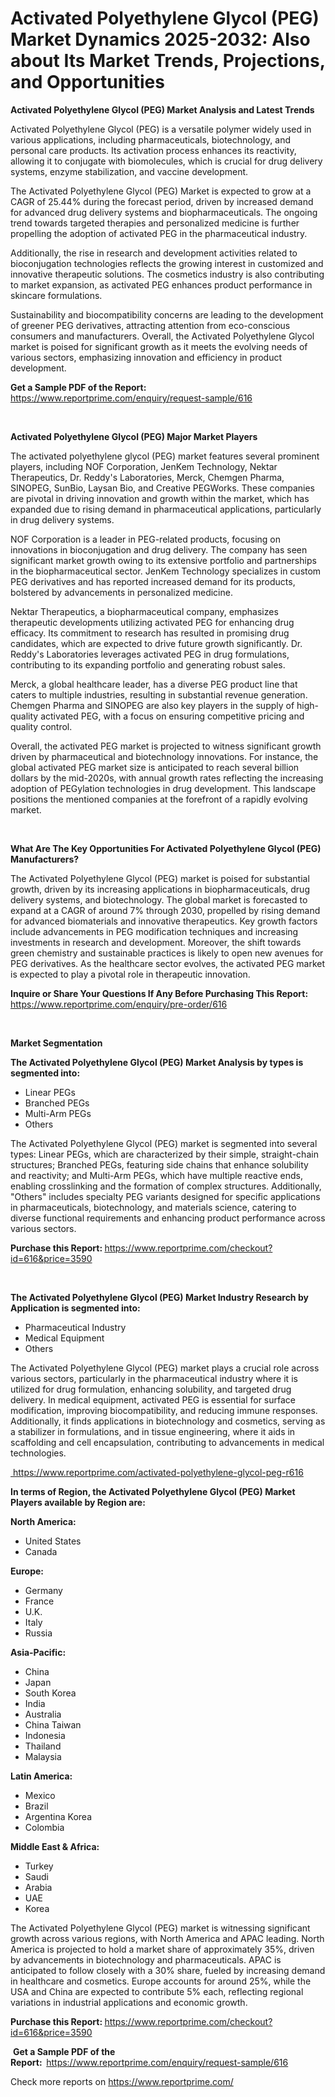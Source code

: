 <p><h1>Activated Polyethylene Glycol (PEG) Market Dynamics 2025-2032: Also about Its Market Trends, Projections, and Opportunities</h1></p><p><strong>Activated Polyethylene Glycol (PEG) Market Analysis and Latest Trends</strong></p>
<p><p>Activated Polyethylene Glycol (PEG) is a versatile polymer widely used in various applications, including pharmaceuticals, biotechnology, and personal care products. Its activation process enhances its reactivity, allowing it to conjugate with biomolecules, which is crucial for drug delivery systems, enzyme stabilization, and vaccine development. </p><p>The Activated Polyethylene Glycol (PEG) Market is expected to grow at a CAGR of 25.44% during the forecast period, driven by increased demand for advanced drug delivery systems and biopharmaceuticals. The ongoing trend towards targeted therapies and personalized medicine is further propelling the adoption of activated PEG in the pharmaceutical industry. </p><p>Additionally, the rise in research and development activities related to bioconjugation technologies reflects the growing interest in customized and innovative therapeutic solutions. The cosmetics industry is also contributing to market expansion, as activated PEG enhances product performance in skincare formulations. </p><p>Sustainability and biocompatibility concerns are leading to the development of greener PEG derivatives, attracting attention from eco-conscious consumers and manufacturers. Overall, the Activated Polyethylene Glycol market is poised for significant growth as it meets the evolving needs of various sectors, emphasizing innovation and efficiency in product development.</p></p>
<p><strong>Get a Sample PDF of the Report:&nbsp;</strong> <a href="https://www.reportprime.com/enquiry/request-sample/616?utm_campaign=3088&utm_medium=2&utm_source=Github&utm_content=ia&utm_term=18032025&utm_id=activated-polyethylene-glycol-peg">https://www.reportprime.com/enquiry/request-sample/616</a></p>
<p>&nbsp;</p>
<p><strong>Activated Polyethylene Glycol (PEG) Major Market Players</strong></p>
<p><p>The activated polyethylene glycol (PEG) market features several prominent players, including NOF Corporation, JenKem Technology, Nektar Therapeutics, Dr. Reddy's Laboratories, Merck, Chemgen Pharma, SINOPEG, SunBio, Laysan Bio, and Creative PEGWorks. These companies are pivotal in driving innovation and growth within the market, which has expanded due to rising demand in pharmaceutical applications, particularly in drug delivery systems.</p><p>NOF Corporation is a leader in PEG-related products, focusing on innovations in bioconjugation and drug delivery. The company has seen significant market growth owing to its extensive portfolio and partnerships in the biopharmaceutical sector. JenKem Technology specializes in custom PEG derivatives and has reported increased demand for its products, bolstered by advancements in personalized medicine.</p><p>Nektar Therapeutics, a biopharmaceutical company, emphasizes therapeutic developments utilizing activated PEG for enhancing drug efficacy. Its commitment to research has resulted in promising drug candidates, which are expected to drive future growth significantly. Dr. Reddy's Laboratories leverages activated PEG in drug formulations, contributing to its expanding portfolio and generating robust sales.</p><p>Merck, a global healthcare leader, has a diverse PEG product line that caters to multiple industries, resulting in substantial revenue generation. Chemgen Pharma and SINOPEG are also key players in the supply of high-quality activated PEG, with a focus on ensuring competitive pricing and quality control.</p><p>Overall, the activated PEG market is projected to witness significant growth driven by pharmaceutical and biotechnology innovations. For instance, the global activated PEG market size is anticipated to reach several billion dollars by the mid-2020s, with annual growth rates reflecting the increasing adoption of PEGylation technologies in drug development. This landscape positions the mentioned companies at the forefront of a rapidly evolving market.</p></p>
<p>&nbsp;</p>
<p><strong>What Are The Key Opportunities For Activated Polyethylene Glycol (PEG) Manufacturers?</strong></p>
<p><p>The Activated Polyethylene Glycol (PEG) market is poised for substantial growth, driven by its increasing applications in biopharmaceuticals, drug delivery systems, and biotechnology. The global market is forecasted to expand at a CAGR of around 7% through 2030, propelled by rising demand for advanced biomaterials and innovative therapeutics. Key growth factors include advancements in PEG modification techniques and increasing investments in research and development. Moreover, the shift towards green chemistry and sustainable practices is likely to open new avenues for PEG derivatives. As the healthcare sector evolves, the activated PEG market is expected to play a pivotal role in therapeutic innovation.</p></p>
<p><strong>Inquire or Share Your Questions If Any Before Purchasing This Report:</strong> <a href="https://www.reportprime.com/enquiry/pre-order/616?utm_campaign=3088&utm_medium=2&utm_source=Github&utm_content=ia&utm_term=18032025&utm_id=activated-polyethylene-glycol-peg">https://www.reportprime.com/enquiry/pre-order/616</a></p>
<p>&nbsp;</p>
<p><strong>Market Segmentation</strong></p>
<p><strong>The Activated Polyethylene Glycol (PEG) Market Analysis by types is segmented into:</strong></p>
<p><ul><li>Linear PEGs</li><li>Branched PEGs</li><li>Multi-Arm PEGs</li><li>Others</li></ul></p>
<p><p>The Activated Polyethylene Glycol (PEG) market is segmented into several types: Linear PEGs, which are characterized by their simple, straight-chain structures; Branched PEGs, featuring side chains that enhance solubility and reactivity; and Multi-Arm PEGs, which have multiple reactive ends, enabling crosslinking and the formation of complex structures. Additionally, "Others" includes specialty PEG variants designed for specific applications in pharmaceuticals, biotechnology, and materials science, catering to diverse functional requirements and enhancing product performance across various sectors.</p></p>
<p><strong>Purchase this Report:&nbsp;</strong><a href="https://www.reportprime.com/checkout?id=616&price=3590&utm_campaign=3088&utm_medium=2&utm_source=Github&utm_content=ia&utm_term=18032025&utm_id=activated-polyethylene-glycol-peg">https://www.reportprime.com/checkout?id=616&price=3590</a></p>
<p>&nbsp;</p>
<p><strong>The Activated Polyethylene Glycol (PEG) Market Industry Research by Application is segmented into:</strong></p>
<p><ul><li>Pharmaceutical Industry</li><li>Medical Equipment</li><li>Others</li></ul></p>
<p><p>The Activated Polyethylene Glycol (PEG) market plays a crucial role across various sectors, particularly in the pharmaceutical industry where it is utilized for drug formulation, enhancing solubility, and targeted drug delivery. In medical equipment, activated PEG is essential for surface modification, improving biocompatibility, and reducing immune responses. Additionally, it finds applications in biotechnology and cosmetics, serving as a stabilizer in formulations, and in tissue engineering, where it aids in scaffolding and cell encapsulation, contributing to advancements in medical technologies.</p></p>
<p><a href="https://www.reportprime.com/activated-polyethylene-glycol-peg-r616?utm_campaign=3088&utm_medium=2&utm_source=Github&utm_content=ia&utm_term=18032025&utm_id=activated-polyethylene-glycol-peg">&nbsp;https://www.reportprime.com/activated-polyethylene-glycol-peg-r616</a></p>
<p><strong>In terms of Region, the Activated Polyethylene Glycol (PEG) Market Players available by Region are:</strong></p>
<p>
    <p> <strong> North America: </strong>
        <ul>
            <li>United States</li>
            <li>Canada</li>
        </ul>
        </p> 
    <p> <strong> Europe: </strong>
        <ul>
            <li>Germany</li>
            <li>France</li>
            <li>U.K.</li>
            <li>Italy</li>
            <li>Russia</li>
        </ul>
        </p> 
    <p> <strong> Asia-Pacific: </strong>
        <ul>
            <li>China</li>
            <li>Japan</li>
            <li>South Korea</li>
            <li>India</li>
            <li>Australia</li>
            <li>China Taiwan</li>
            <li>Indonesia</li>
            <li>Thailand</li>
            <li>Malaysia</li>
        </ul>
        </p> 
    <p> <strong> Latin America: </strong>
        <ul>
            <li>Mexico</li>
            <li>Brazil</li>
            <li>Argentina Korea</li>
            <li>Colombia</li>
        </ul>
        </p> 
    <p> <strong> Middle East & Africa: </strong>
        <ul>
            <li>Turkey</li>
            <li>Saudi</li>
            <li>Arabia</li>
            <li>UAE</li>
            <li>Korea</li>
        </ul>
    </p>
    </p>
<p><p>The Activated Polyethylene Glycol (PEG) market is witnessing significant growth across various regions, with North America and APAC leading. North America is projected to hold a market share of approximately 35%, driven by advancements in biotechnology and pharmaceuticals. APAC is anticipated to follow closely with a 30% share, fueled by increasing demand in healthcare and cosmetics. Europe accounts for around 25%, while the USA and China are expected to contribute 5% each, reflecting regional variations in industrial applications and economic growth.</p></p>
<p><strong>Purchase this Report: </strong><a href="https://www.reportprime.com/checkout?id=616&price=3590&utm_campaign=3088&utm_medium=2&utm_source=Github&utm_content=ia&utm_term=18032025&utm_id=activated-polyethylene-glycol-peg">https://www.reportprime.com/checkout?id=616&price=3590</a></p>
<p>&nbsp;<strong>Get a Sample PDF of the Report:&nbsp;&nbsp;</strong><a href="https://www.reportprime.com/enquiry/request-sample/616?utm_campaign=3088&utm_medium=2&utm_source=Github&utm_content=ia&utm_term=18032025&utm_id=activated-polyethylene-glycol-peg">https://www.reportprime.com/enquiry/request-sample/616</a></p>
<p><strong></strong></p>
<p>Check more reports on <a href="https://www.reportprime.com/?utm_campaign=3088&utm_medium=2&utm_source=Github&utm_content=ia&utm_term=18032025&utm_id=activated-polyethylene-glycol-peg">https://www.reportprime.com/</a></p>